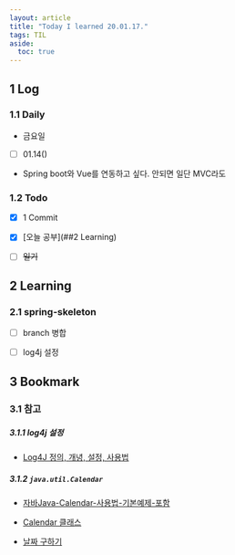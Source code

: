 ```yaml
---
layout: article
title: "Today I learned 20.01.17."
tags: TIL
aside:
  toc: true
---
```


## 1 Log

### 1.1 Daily

- 금요일

- [ ] 01.14()

- Spring boot와 Vue를 연동하고 싶다. 안되면 일단 MVC라도

  


### 1.2 Todo

- [x] 1 Commit

- [x] [오늘 공부](##2 Learning)

- [ ] ~~일기~~

  


## 2 Learning

### 2.1 spring-skeleton

- [ ] branch 병합
- [ ] log4j 설정




## 3 Bookmark
### 3.1 참고

##### 3.1.1 log4j 설정

- [Log4J 정의, 개녕, 설정, 사용법](https://cofs.tistory.com/354)

##### 3.1.2 `java.util.Calendar`

- [자바Java-Calendar-사용법-기본예제-포함](https://arabiannight.tistory.com/entry/자바Java-Calendar-사용법-기본예제-포함)
- [Calendar 클래스](https://hyeonstorage.tistory.com/205)

- [날짜 구하기](https://coding-factory.tistory.com/259)